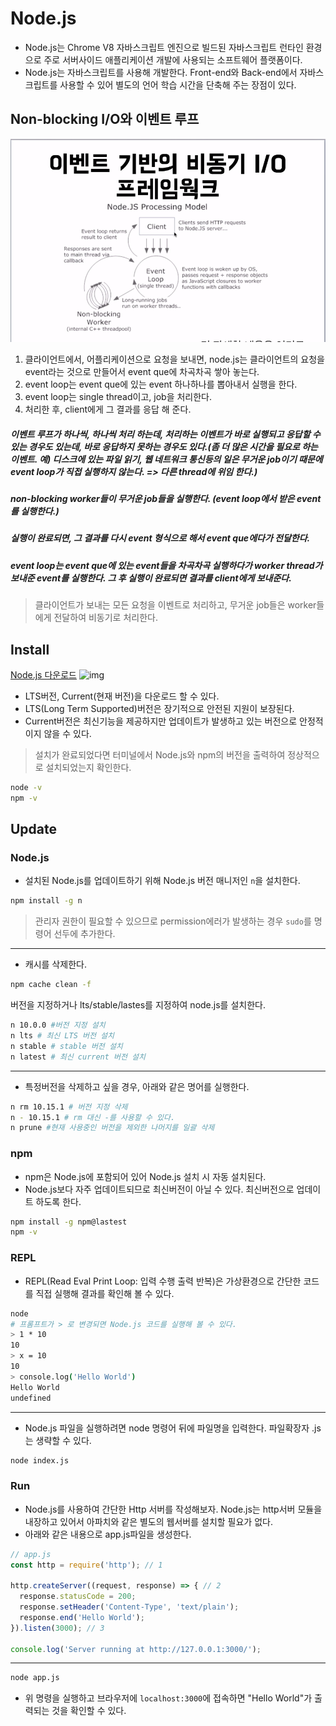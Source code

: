 # Node.js

- Node.js는 Chrome V8 자바스크립트 엔진으로 빌드된 자바스크립트 런타인 환경으로 주로 서버사이드 애플리케이션 개발에 사용되는 소프트웨어 플랫폼이다.
- Node.js는 자바스크립트를 사용해 개발한다. Front-end와 Back-end에서 자바스크립트를 사용할 수 있어 별도의 언어 학습 시간을 단축해 주는 장점이 있다.

## Non-blocking I/O와 이벤트 루프

![img](/images/node_io.png)

1. 클라이언트에서, 어플리케이션으로 요청을 보내면, node.js는 클라이언트의 요청을 event라는 것으로 만들어서 event que에 차곡차곡 쌓아 놓는다.
2. event loop는 event que에 있는 event 하나하나를 뽑아내서 실행을 한다.
3. event loop는 single thread이고, job을 처리한다.
4. 처리한 후, client에게 그 결과를 응답 해 준다.

##### 이벤트 루프가 하나씩, 하나씩 처리 하는데, 처리하는 이벤트가 바로 실행되고 응답할 수 있는 경우도 있는데, 바로 응답하지 못하는 경우도 있다.(좀 더 많은 시간을 필요로 하는 이벤트. 예) 디스크에 있는 파일 읽기, 웹 네트워크 통신등의 일은 무거운 job이기 때문에 event loop가 직접 실행하지 않는다. => 다른 thread에 위임 한다.)

##### non-blocking worker들이 무거운 job들을 실행한다. (event loop에서 받은 event를 실행한다.)

##### 실행이 완료되면, 그 결과를 다시 event 형식으로 해서 event que에다가 전달한다.

##### event loop는 event que에 있는 event들을 차곡차곡 실행하다가 worker thread가 보내준 event를 실행한다. 그 후 실행이 완료되면 결과를 client에게  보내준다.


> 클라이언트가 보내는 모든 요청을 이벤트로 처리하고, 무거운 job들은 worker들에게 전달하여 비동기로 처리한다.

## Install

[Node.js 다운로드](https://nodejs.org/ko/download/)
![img](/images/node_download.png)
- LTS버전, Current(현재 버전)을 다운로드 할 수 있다.
- LTS(Long Term Supported)버전은 장기적으로 안전된 지원이 보장된다.
- Current버전은 최신기능을 제공하지만 업데이트가 발생하고 있는 버전으로 안정적이지 않을 수 있다.

> 설치가 완료되었다면 터미널에서 Node.js와 npm의 버전을 출력하여 정상적으로 설치되었는지 확인한다.
```bash
node -v
npm -v
```
  
## Update
### Node.js
- 설치된 Node.js를 업데이트하기 위해 Node.js 버전 매니저인 `n`을 설치한다.
```bash
npm install -g n
```
> 관리자 권한이 필요할 수 있으므로 permission에러가 발생하는 경우 `sudo`를 명령어 선두에 추가한다.

---

- 캐시를 삭제한다.
```bash
npm cache clean -f
```
버전을 지정하거나 lts/stable/lastes를 지정하여 node.js를 설치한다.
```bash
n 10.0.0 #버전 지정 설치
n lts # 최신 LTS 버전 설치
n stable # stable 버전 설치
n latest # 최신 current 버전 설치
```

--- 
- 특정버전을 삭제하고 싶을 경우, 아래와 같은 명어를 실행한다.
```bash
n rm 10.15.1 # 버전 지정 삭제
n - 10.15.1 # rm 대신 -를 사용할 수 있다.
n prune #현재 사용중인 버전을 제외한 나머지를 일괄 삭제
```

### npm
- npm은 Node.js에 포함되어 있어 Node.js 설치 시 자동 설치된다.
- Node.js보다 자주 업데이트되므로 최신버전이 아닐 수 있다. 최신버전으로 업데이트 하도록 한다.
```bash
npm install -g npm@lastest
npm -v
```

### REPL
- REPL(Read Eval Print Loop: 입력 수행 출력 반복)은 가상환경으로 간단한 코드를 직접 실행해 결과를 확인해 볼 수 있다.
```bash
node 
# 프롬프트가 > 로 변경되면 Node.js 코드를 실행해 볼 수 있다.
> 1 * 10 
10
> x = 10
10
> console.log('Hello World')
Hello World
undefined
```
--- 
- Node.js 파일을 실행하려면 node 명령어 뒤에 파일명을 입력한다. 파일확장자 .js는 생략할 수 있다.
```bash
node index.js
```

### Run
- Node.js를 사용하여 간단한 Http 서버를 작성해보자. Node.js는 http서버 모듈을 내장하고 있어서 아파치와 같은 별도의 웹서버를 설치할 필요가 없다.
- 아래와 같은 내용으로 app.js파일을 생성한다.
```js
// app.js
const http = require('http'); // 1

http.createServer((request, response) => { // 2
  response.statusCode = 200;
  response.setHeader('Content-Type', 'text/plain');
  response.end('Hello World');
}).listen(3000); // 3

console.log('Server running at http://127.0.0.1:3000/');
```

---

```bash
node app.js
```
- 위 명령을 실행하고 브라우저에 `localhost:3000`에 접속하면 "Hello World"가 출력되는 것을 확인할 수 있다.